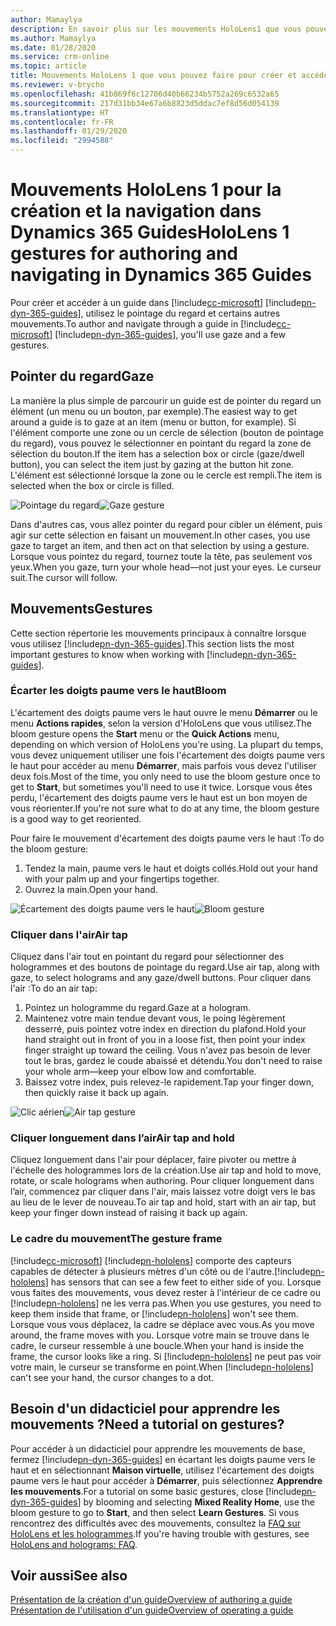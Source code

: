 ```yaml
---
author: Mamaylya
description: En savoir plus sur les mouvements HoloLens1 que vous pouvez utiliser pour créer et parcourir un guide dans Microsoft Dynamics365 guides, notamment pointer du regard, écarter les doigts paume vers le haut et cliquer dans l'air.
ms.author: Mamaylya
ms.date: 01/28/2020
ms.service: crm-online
ms.topic: article
title: Mouvements HoloLens 1 que vous pouvez faire pour créer et accéder à un guide dans Dynamics 365 Guides
ms.reviewer: v-brycho
ms.openlocfilehash: 41b869f6c12706d40b66234b5752a269c6532a65
ms.sourcegitcommit: 217d31bb34e67a6b8823d5ddac7ef8d56d054139
ms.translationtype: HT
ms.contentlocale: fr-FR
ms.lasthandoff: 01/29/2020
ms.locfileid: "2994588"
---
```

# <a name="hololens-1-gestures-for-authoring-and-navigating-in-dynamics-365-guides"></a><span data-ttu-id="782f3-103">Mouvements HoloLens 1 pour la création et la navigation dans Dynamics 365 Guides</span><span class="sxs-lookup"><span data-stu-id="782f3-103">HoloLens 1 gestures for authoring and navigating in Dynamics 365 Guides</span></span> 

<span data-ttu-id="782f3-104">Pour créer et accéder à un guide dans [!include[cc-microsoft](../includes/cc-microsoft.md)] [!include[pn-dyn-365-guides](../includes/pn-dyn-365-guides.md)], utilisez le pointage du regard et certains autres mouvements.</span><span class="sxs-lookup"><span data-stu-id="782f3-104">To author and navigate through a guide in [!include[cc-microsoft](../includes/cc-microsoft.md)] [!include[pn-dyn-365-guides](../includes/pn-dyn-365-guides.md)], you'll use gaze and a few gestures.</span></span>

## <a name="gaze"></a><span data-ttu-id="782f3-105">Pointer du regard</span><span class="sxs-lookup"><span data-stu-id="782f3-105">Gaze</span></span>
<span data-ttu-id="782f3-106">La manière la plus simple de parcourir un guide est de pointer du regard un élément (un menu ou un bouton, par exemple).</span><span class="sxs-lookup"><span data-stu-id="782f3-106">The easiest way to get around a guide is to gaze at an item (menu or button, for example).</span></span> <span data-ttu-id="782f3-107">Si l'élément comporte une zone ou un cercle de sélection (bouton de pointage du regard), vous pouvez le sélectionner en pointant du regard la zone de sélection du bouton.</span><span class="sxs-lookup"><span data-stu-id="782f3-107">If the item has a selection box or circle (gaze/dwell button), you can select the item just by gazing at the button hit zone.</span></span> <span data-ttu-id="782f3-108">L'élément est sélectionné lorsque la zone ou le cercle est rempli.</span><span class="sxs-lookup"><span data-stu-id="782f3-108">The item is selected when the box or circle is filled.</span></span> 

<span data-ttu-id="782f3-109">![Pointage du regard](media/gaze_fill_2.gif "Pointage du regard")</span><span class="sxs-lookup"><span data-stu-id="782f3-109">![Gaze gesture](media/gaze_fill_2.gif "Gaze gesture")</span></span>
 
<span data-ttu-id="782f3-110">Dans d'autres cas, vous allez pointer du regard pour cibler un élément, puis agir sur cette sélection en faisant un mouvement.</span><span class="sxs-lookup"><span data-stu-id="782f3-110">In other cases, you use gaze to target an item, and then act on that selection by using a gesture.</span></span> <span data-ttu-id="782f3-111">Lorsque vous pointez du regard, tournez toute la tête, pas seulement vos yeux.</span><span class="sxs-lookup"><span data-stu-id="782f3-111">When you gaze, turn your whole head—not just your eyes.</span></span> <span data-ttu-id="782f3-112">Le curseur suit.</span><span class="sxs-lookup"><span data-stu-id="782f3-112">The cursor will follow.</span></span> 

## <a name="gestures"></a><span data-ttu-id="782f3-113">Mouvements</span><span class="sxs-lookup"><span data-stu-id="782f3-113">Gestures</span></span>
<span data-ttu-id="782f3-114">Cette section répertorie les mouvements principaux à connaître lorsque vous utilisez [!include[pn-dyn-365-guides](../includes/pn-dyn-365-guides.md)].</span><span class="sxs-lookup"><span data-stu-id="782f3-114">This section lists the most important gestures to know when working with [!include[pn-dyn-365-guides](../includes/pn-dyn-365-guides.md)].</span></span>

### <a name="bloom"></a><span data-ttu-id="782f3-115">Écarter les doigts paume vers le haut</span><span class="sxs-lookup"><span data-stu-id="782f3-115">Bloom</span></span> 
<span data-ttu-id="782f3-116">L'écartement des doigts paume vers le haut ouvre le menu **Démarrer** ou le menu **Actions rapides**, selon la version d'HoloLens que vous utilisez.</span><span class="sxs-lookup"><span data-stu-id="782f3-116">The bloom gesture opens the **Start** menu or the **Quick Actions** menu, depending on which version of HoloLens you're using.</span></span> <span data-ttu-id="782f3-117">La plupart du temps, vous devez uniquement utiliser une fois l'écartement des doigts paume vers le haut pour accéder au menu **Démarrer**, mais parfois vous devez l'utiliser deux fois.</span><span class="sxs-lookup"><span data-stu-id="782f3-117">Most of the time, you only need to use the bloom gesture once to get to **Start**, but sometimes you'll need to use it twice.</span></span> <span data-ttu-id="782f3-118">Lorsque vous êtes perdu, l'écartement des doigts paume vers le haut est un bon moyen de vous réorienter.</span><span class="sxs-lookup"><span data-stu-id="782f3-118">If you're not sure what to do at any time, the bloom gesture is a good way to get reoriented.</span></span> 

<span data-ttu-id="782f3-119">Pour faire le mouvement d'écartement des doigts paume vers le haut :</span><span class="sxs-lookup"><span data-stu-id="782f3-119">To do the bloom gesture:</span></span> 
1.  <span data-ttu-id="782f3-120">Tendez la main, paume vers le haut et doigts collés.</span><span class="sxs-lookup"><span data-stu-id="782f3-120">Hold out your hand with your palm up and your fingertips together.</span></span> 
2.  <span data-ttu-id="782f3-121">Ouvrez la main.</span><span class="sxs-lookup"><span data-stu-id="782f3-121">Open your hand.</span></span>

<span data-ttu-id="782f3-122">![Écartement des doigts paume vers le haut](media/bloom-gesture.PNG "Écartement des doigts paume vers le haut")</span><span class="sxs-lookup"><span data-stu-id="782f3-122">![Bloom gesture](media/bloom-gesture.PNG "Bloom gesture")</span></span>
 
### <a name="air-tap"></a><span data-ttu-id="782f3-123">Cliquer dans l'air</span><span class="sxs-lookup"><span data-stu-id="782f3-123">Air tap</span></span>
<span data-ttu-id="782f3-124">Cliquez dans l'air tout en pointant du regard pour sélectionner des hologrammes et des boutons de pointage du regard.</span><span class="sxs-lookup"><span data-stu-id="782f3-124">Use air tap, along with gaze, to select holograms and any gaze/dwell buttons.</span></span> <span data-ttu-id="782f3-125">Pour cliquer dans l'air :</span><span class="sxs-lookup"><span data-stu-id="782f3-125">To do an air tap:</span></span>
1.  <span data-ttu-id="782f3-126">Pointez un hologramme du regard.</span><span class="sxs-lookup"><span data-stu-id="782f3-126">Gaze at a hologram.</span></span>
2.  <span data-ttu-id="782f3-127">Maintenez votre main tendue devant vous, le poing légèrement desserré, puis pointez votre index en direction du plafond.</span><span class="sxs-lookup"><span data-stu-id="782f3-127">Hold your hand straight out in front of you in a loose fist, then point your index finger straight up toward the ceiling.</span></span> <span data-ttu-id="782f3-128">Vous n'avez pas besoin de lever tout le bras, gardez le coude abaissé et détendu.</span><span class="sxs-lookup"><span data-stu-id="782f3-128">You don't need to raise your whole arm—keep your elbow low and comfortable.</span></span>
3.  <span data-ttu-id="782f3-129">Baissez votre index, puis relevez-le rapidement.</span><span class="sxs-lookup"><span data-stu-id="782f3-129">Tap your finger down, then quickly raise it back up again.</span></span>

<span data-ttu-id="782f3-130">![Clic aérien](media/air-tap-gesture.PNG "Présentation de la création")</span><span class="sxs-lookup"><span data-stu-id="782f3-130">![Air tap gesture](media/air-tap-gesture.PNG "Authoring overview")</span></span>
 
### <a name="air-tap-and-hold"></a><span data-ttu-id="782f3-131">Cliquer longuement dans l’air</span><span class="sxs-lookup"><span data-stu-id="782f3-131">Air tap and hold</span></span>
<span data-ttu-id="782f3-132">Cliquez longuement dans l'air pour déplacer, faire pivoter ou mettre à l'échelle des hologrammes lors de la création.</span><span class="sxs-lookup"><span data-stu-id="782f3-132">Use air tap and hold to move, rotate, or scale holograms when authoring.</span></span> <span data-ttu-id="782f3-133">Pour cliquer longuement dans l’air, commencez par cliquer dans l'air, mais laissez votre doigt vers le bas au lieu de le lever de nouveau.</span><span class="sxs-lookup"><span data-stu-id="782f3-133">To air tap and hold, start with an air tap, but keep your finger down instead of raising it back up again.</span></span> 

### <a name="the-gesture-frame"></a><span data-ttu-id="782f3-134">Le cadre du mouvement</span><span class="sxs-lookup"><span data-stu-id="782f3-134">The gesture frame</span></span>
[!include[cc-microsoft](../includes/cc-microsoft.md)] <span data-ttu-id="782f3-135">[!include[pn-hololens](../includes/pn-hololens.md)] comporte des capteurs capables de détecter à plusieurs mètres d'un côté ou de l'autre.</span><span class="sxs-lookup"><span data-stu-id="782f3-135">[!include[pn-hololens](../includes/pn-hololens.md)] has sensors that can see a few feet to either side of you.</span></span> <span data-ttu-id="782f3-136">Lorsque vous faites des mouvements, vous devez rester à l'intérieur de ce cadre ou [!include[pn-hololens](../includes/pn-hololens.md)] ne les verra pas.</span><span class="sxs-lookup"><span data-stu-id="782f3-136">When you use gestures, you need to keep them inside that frame, or [!include[pn-hololens](../includes/pn-hololens.md)] won't see them.</span></span> <span data-ttu-id="782f3-137">Lorsque vous vous déplacez, la cadre se déplace avec vous.</span><span class="sxs-lookup"><span data-stu-id="782f3-137">As you move around, the frame moves with you.</span></span> <span data-ttu-id="782f3-138">Lorsque votre main se trouve dans le cadre, le curseur ressemble à une boucle.</span><span class="sxs-lookup"><span data-stu-id="782f3-138">When your hand is inside the frame, the cursor looks like a ring.</span></span> <span data-ttu-id="782f3-139">Si [!include[pn-hololens](../includes/pn-hololens.md)] ne peut pas voir votre main, le curseur se transforme en point.</span><span class="sxs-lookup"><span data-stu-id="782f3-139">When [!include[pn-hololens](../includes/pn-hololens.md)] can't see your hand, the cursor changes to a dot.</span></span>

## <a name="need-a-tutorial-on-gestures"></a><span data-ttu-id="782f3-140">Besoin d'un didacticiel pour apprendre les mouvements ?</span><span class="sxs-lookup"><span data-stu-id="782f3-140">Need a tutorial on gestures?</span></span>
<span data-ttu-id="782f3-141">Pour accéder à un didacticiel pour apprendre les mouvements de base, fermez [!include[pn-dyn-365-guides](../includes/pn-dyn-365-guides.md)] en écartant les doigts paume vers le haut et en sélectionnant **Maison virtuelle**, utilisez l'écartement des doigts paume vers le haut pour accéder à **Démarrer**, puis sélectionnez **Apprendre les mouvements**.</span><span class="sxs-lookup"><span data-stu-id="782f3-141">For a tutorial on some basic gestures, close [!include[pn-dyn-365-guides](../includes/pn-dyn-365-guides.md)] by blooming and selecting **Mixed Reality Home**, use the bloom gesture to go to **Start**, and then select **Learn Gestures**.</span></span> <span data-ttu-id="782f3-142">Si vous rencontrez des difficultés avec des mouvements, consultez la [FAQ sur HoloLens et les hologrammes](https://support.microsoft.com/help/13456/hololens-and-holograms-faq).</span><span class="sxs-lookup"><span data-stu-id="782f3-142">If you're having trouble with gestures, see [HoloLens and holograms: FAQ](https://support.microsoft.com/help/13456/hololens-and-holograms-faq).</span></span>

## <a name="see-also"></a><span data-ttu-id="782f3-143">Voir aussi</span><span class="sxs-lookup"><span data-stu-id="782f3-143">See also</span></span>

[<span data-ttu-id="782f3-144">Présentation de la création d'un guide</span><span class="sxs-lookup"><span data-stu-id="782f3-144">Overview of authoring a guide</span></span>](authoring-overview.md)<br>
[<span data-ttu-id="782f3-145">Présentation de l'utilisation d'un guide</span><span class="sxs-lookup"><span data-stu-id="782f3-145">Overview of operating a guide</span></span>](operator-overview.md)

